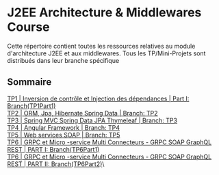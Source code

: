# J2EE Architecture & Middlewares Course
Cette répertoire contient toutes les ressources relatives au module d'architecture J2EE et aux middlewares. Tous les TP/Mini-Projets sont distribués dans leur branche spécifique

## Sommaire

[TP1 | Inversion de contrôle et Injection des dépendances | Part I: Branch(TP1Part1)](https://github.com/achrafhammi/J2EEArchitectureCourse/tree/TP1Part1)\
[TP2 | ORM, Jpa, Hibernate Spring Data | Branch: TP2](https://github.com/achrafhammi/J2EEArchitectureCourse/tree/TP2)\
[TP3 | Spring MVC Spring Data JPA Thymeleaf | Branch: TP3](https://github.com/achrafhammi/J2EEArchitectureCourse/tree/TP3)\
[TP4 | Angular Framework | Branch: TP4](https://github.com/achrafhammi/J2EEArchitectureCourse/tree/TP4)\
[TP5 | Web services SOAP | Branch: TP5](https://github.com/achrafhammi/J2EEArchitectureCourse/tree/TP5)\
[TP6 | GRPC et Micro -service Multi Connecteurs - GRPC SOAP GraphQL REST | PART I: Branch(TP6Part1)](https://github.com/achrafhammi/J2EEArchitectureCourse/tree/TP6PART1)\
[TP6 | GRPC et Micro -service Multi Connecteurs - GRPC SOAP GraphQL REST | PART II: Branch(TP6Part2)](https://github.com/achrafhammi/J2EEArchitectureCourse/tree/TP6PART2)\


